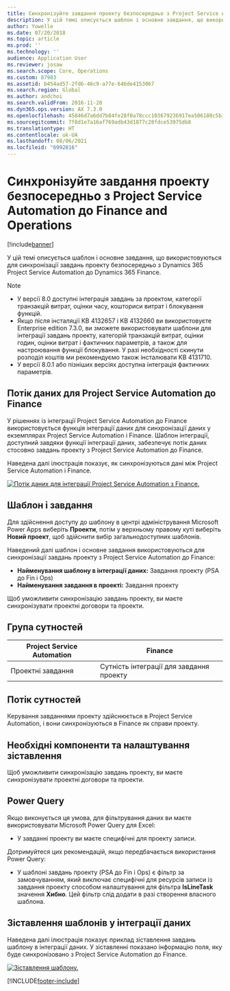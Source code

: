 ```yaml
---
title: Синхронізуйте завдання проекту безпосередньо з Project Service Automation до Finance and Operations
description: У цій темі описується шаблон і основне завдання, що використовуються для синхронізації завдань проекту безпосередньо з Microsoft Dynamics 365 Project Service Automation до Dynamics 365 Finance.
author: Yowelle
ms.date: 07/20/2018
ms.topic: article
ms.prod: ''
ms.technology: ''
audience: Application User
ms.reviewer: josaw
ms.search.scope: Core, Operations
ms.custom: 87983
ms.assetid: b454ad57-2fd6-46c9-a77e-646de4153067
ms.search.region: Global
ms.author: andchoi
ms.search.validFrom: 2016-11-28
ms.dyn365.ops.version: AX 7.3.0
ms.openlocfilehash: 45846d7a6dd7b84fe28f0a78ccc103679236917ea506180c5b383fd2828624eb
ms.sourcegitcommit: 7f8d1e7a16af769adb43d1877c28fdce53975db8
ms.translationtype: HT
ms.contentlocale: uk-UA
ms.lasthandoff: 08/06/2021
ms.locfileid: "6992816"
---
```

# <a name="synchronize-project-tasks-directly-from-project-service-automation-to-finance-and-operations"></a>Синхронізуйте завдання проекту безпосередньо з Project Service Automation до Finance and Operations

[!include[banner](../includes/banner.md)]

У цій темі описується шаблон і основне завдання, що використовуються для синхронізації завдань проекту безпосередньо з Dynamics 365 Project Service Automation до Dynamics 365 Finance.

> [!NOTE]
> - У версії 8.0 доступні інтеграція завдань за проектом, категорії транзакцій витрат, оцінки часу, кошториси витрат і блокування функцій.
> - Якщо після інсталяції KB 4132657 і KB 4132660 ви використовуєте Enterprise edition 7.3.0, ви зможете використовувати шаблони для інтеграції завдань проекту, категорій транзакцій витрат, оцінки годин, оцінки витрат і фактичних параметрів, а також для настроювання функції блокування. У разі необхідності скинути розподіл коштів ми рекомендуємо також інсталювати KB 4131710.
> - У версії 8.0.1 або пізніших версіях доступна інтеграція фактичних параметрів.

## <a name="data-flow-for-project-service-automation-to-finance"></a>Потік даних для Project Service Automation до Finance

У рішеннях із інтеграції Project Service Automation до Finance використовується функція інтеграції даних для синхронізації даних у екземплярах Project Service Automation і Finance. Шаблон інтеграції, доступний завдяки функції інтеграції даних, забезпечує потік даних стосовно завдань проекту з Project Service Automation до Finance.

Наведена далі ілюстрація показує, як синхронізуються дані між Project Service Automation і Finance.

[![Потік даних для інтеграції Project Service Automation з Finance.](./media/ProjectTasksFlow.png)](./media/ProjectTasksFlow.png)

## <a name="template-and-task"></a>Шаблон і завдання

Для здійснення доступу до шаблону в центрі адміністрування Microsoft Power Apps виберіть **Проекти**, потім у верхньому правому куті виберіть **Новий проект**, щоб здійснити вибір загальнодоступних шаблонів.

Наведений далі шаблон і основне завдання використовуються для синхронізації завдань проекту з Project Service Automation до Finance:

- **Найменування шаблону в інтеграції даних:** Завдання проекту (PSA до Fin і Ops)
- **Найменування завдання в проекті:** Завдання проекту

Щоб уможливити синхронізацію завдань проекту, ви маєте синхронізувати проектні договори та проекти.

## <a name="entity-set"></a>Група сутностей

| Project Service Automation | Finance                             |
|----------------------------|-------------------------------------|
| Проектні завдання              | Сутність інтеграції для завдання проекту |

## <a name="entity-flow"></a>Потік сутностей

Керування завданнями проекту здійснюється в Project Service Automation, і вони синхронізуються в Finance як справи проекту.

## <a name="prerequisites-and-mapping-setup"></a>Необхідні компоненти та налаштування зіставлення

Щоб уможливити синхронізацію завдань проекту, ви маєте синхронізувати проектні договори та проекти.

## <a name="power-query"></a>Power Query

Якщо виконується ця умова, для фільтрування даних ви маєте використовувати Microsoft Power Query для Excel:

- У завданні проекту ви маєте специфічні для проекту записи.

Дотримуйтеся цих рекомендацій, якщо передбачається використання Power Query:

- У шаблоні завдань проекту (PSA до Fin і Ops) є фільтр за замовчуванням, який виключає специфічні для ресурсів записи із завдання проекту способом налаштування для фільтра **IsLineTask** значення **Хибно**. Цей фільтр слід додати в разі створення власного шаблона.

## <a name="template-mapping-in-data-integration"></a>Зіставлення шаблонів у інтеграції даних

Наведена далі ілюстрація показує приклад зіставлення завдань шаблону в інтеграції даних. У зіставленні показано інформацію поля, яку буде синхронізовано з Project Service Automation до Finance.

[![Зіставлення шаблону.](./media/ProjectTasksMapping.png)](./media/ProjectTasksMapping.png)


[!INCLUDE[footer-include](../includes/footer-banner.md)]